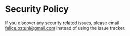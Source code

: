 # Security Policy

If you discover any security related issues, please email felice.ostuni@gmail.com instead of using the issue tracker.
